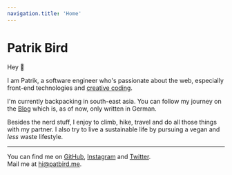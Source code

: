 ```yaml
---
navigation.title: 'Home'
---
```

# Patrik Bird
Hey :wave:

I am Patrik, a software engineer who's passionate about the web, especially front-end technologies 
and [creative coding](https://openprocessing.org/).

I'm currently backpacking in south-east asia.
You can follow my journey on the [Blog](/blog) which is, as of now, only written in German.

Besides the nerd stuff, I enjoy to climb, hike, travel and do all those things with my partner.
I also try to live a sustainable life by pursuing a vegan and _less_ waste lifestyle.

---

You can find me on [GitHub](https://github.com/PatrikBird), [Instagram](https://www.instagram.com/patbirdo/) and [Twitter](https://twitter.com/PatBirdMe).
<br>
Mail me at hi@patbird.me.
